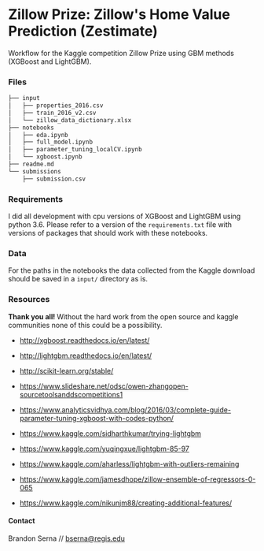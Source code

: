 # Zillow Prize: Zillow's Home Value Prediction (Zestimate)

Workflow for the Kaggle competition Zillow Prize using GBM methods (XGBoost and LightGBM).

### Files

```sh
├── input
│   ├── properties_2016.csv
│   ├── train_2016_v2.csv
│   └── zillow_data_dictionary.xlsx
├── notebooks
│   ├── eda.ipynb
│   ├── full_model.ipynb
│   ├── parameter_tuning_localCV.ipynb
│   └── xgboost.ipynb
├── readme.md
└── submissions
    ├── submission.csv
```

### Requirements

I did all development with cpu versions of XGBoost and LightGBM using python 3.6. Please refer to a version of the ```requirements.txt``` file with versions of packages that should work with these notebooks.

### Data 

For the paths in the notebooks the data collected from the Kaggle download should be saved in a ```input/``` directory as is. 

### Resources 

<strong> Thank you all! </strong>Without the hard work from the open source and kaggle communities none of this could be a possibility.

* http://xgboost.readthedocs.io/en/latest/ 

* http://lightgbm.readthedocs.io/en/latest/  

* http://scikit-learn.org/stable/ 

* https://www.slideshare.net/odsc/owen-zhangopen-sourcetoolsanddscompetitions1 

* https://www.analyticsvidhya.com/blog/2016/03/complete-guide-parameter-tuning-xgboost-with-codes-python/ 

* https://www.kaggle.com/sidharthkumar/trying-lightgbm 

* https://www.kaggle.com/yuqingxue/lightgbm-85-97 

* https://www.kaggle.com/aharless/lightgbm-with-outliers-remaining 

* https://www.kaggle.com/jamesdhope/zillow-ensemble-of-regressors-0-065 

* https://www.kaggle.com/nikunjm88/creating-additional-features/ 

#### Contact

Brandon Serna // [bserna@regis.edu](mailto:bserna@regis.edu)
